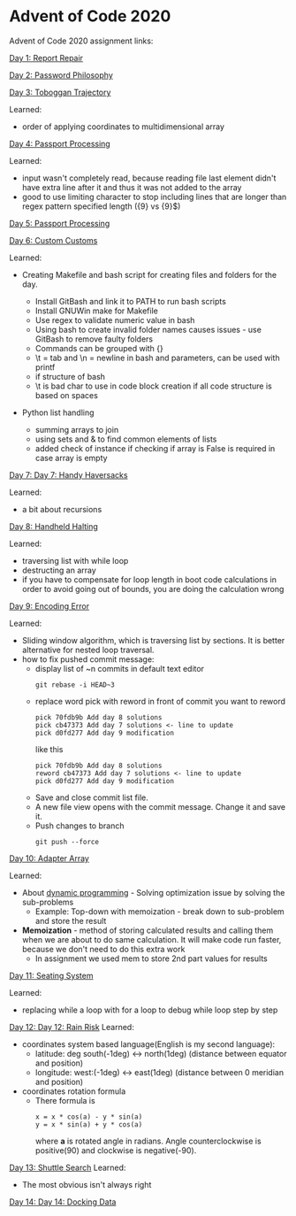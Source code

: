 # Advent of Code 2020

Advent of Code 2020 assignment links:

[Day 1: Report Repair](https://adventofcode.com/2020/day/1)

[Day 2: Password Philosophy](https://adventofcode.com/2020/day/2)

[Day 3: Toboggan Trajectory](https://adventofcode.com/2020/day/3)

Learned:
 - order of applying coordinates to multidimensional array

[Day 4: Passport Processing](https://adventofcode.com/2020/day/4)

Learned:
 - input wasn't completely read, because reading file last element didn't have extra line after it and thus it was not added to the array
 - good to use limiting character to stop including lines that are longer than regex pattern specified length ({9} vs {9}$)

[Day 5: Passport Processing](https://adventofcode.com/2020/day/5)

[Day 6: Custom Customs](https://adventofcode.com/2020/day/6)

Learned:
 - Creating Makefile and bash script for creating files and folders for the day.
    - Install GitBash and link it to PATH to run bash scripts
    - Install GNUWin make for Makefile
    - Use regex to validate numeric value in bash
    - Using bash to create invalid folder names causes issues - use GitBash to remove faulty folders
    - Commands can be grouped with {}
    - \t = tab and \n = newline in bash and parameters, can be used with printf
    - if structure of bash
    - \t is bad char to use in code block creation if all code structure is based on spaces
    
 - Python list handling
    - summing arrays to join
    - using sets and & to find common elements of lists
    - added check of instance if checking if array is False is required in case array is empty

[Day 7: Day 7: Handy Haversacks](https://adventofcode.com/2020/day/7)

Learned:
   - a bit about recursions

[Day 8: Handheld Halting](https://adventofcode.com/2020/day/8)

Learned:
   - traversing list with while loop
   - destructing an array
   - if you have to compensate for loop length in boot code calculations in order to avoid going out of bounds, you are doing the calculation wrong

[Day 9: Encoding Error](https://adventofcode.com/2020/day/9)

Learned:
   - Sliding window algorithm, which is traversing list by sections. It is better alternative for nested loop traversal.
   - how to fix pushed commit message:
      - display list of ~n commits in default text editor
        ```
        git rebase -i HEAD~3 
        ```
      - replace word pick with reword in front of commit you want to reword
        ```
        pick 70fdb9b Add day 8 solutions
        pick cb47373 Add day 7 solutions <- line to update
        pick d0fd277 Add day 9 modification
        ```
        like this
        ```
        pick 70fdb9b Add day 8 solutions
        reword cb47373 Add day 7 solutions <- line to update
        pick d0fd277 Add day 9 modification
        ```
      - Save and close commit list file.
      - A new file view opens with the commit message. Change it and save it.
      - Push changes to branch 
        ```
        git push --force
        ```

[Day 10: Adapter Array ](https://adventofcode.com/2020/day/10)

Learned:
   - About [dynamic programming](https://www.dynamicprogramming.com/) - Solving optimization issue by solving the sub-problems 
     - Example: Top-down with memoization - break down to sub-problem and store the result
   - **Memoization** - method of storing calculated results and calling them when we are about to do same calculation. It will make code run faster, because we don't need to do this extra work
        - In assignment we used mem to store 2nd part values for results

[Day 11: Seating System](https://adventofcode.com/2020/day/11)

Learned:
   - replacing while a loop with for a loop to debug while loop step by step

[Day 12: Day 12: Rain Risk](https://adventofcode.com/2020/day/12)
Learned:
   - coordinates system based language(English is my second language):
     - latitude: deg south(-1deg) <-> north(1deg) (distance between equator and position)
     - longitude: west:(-1deg) <-> east(1deg) (distance between 0 meridian and position)
   - coordinates rotation formula
     - There formula is
       ```
       x = x * cos(a) - y * sin(a)
       y = x * sin(a) + y * cos(a)
       ```
       where **a** is rotated angle in radians. Angle counterclockwise is positive(90) and clockwise is negative(-90).

[Day 13: Shuttle Search](https://adventofcode.com/2020/day/13)
Learned:
   - The most obvious isn't always right
  

[Day 14: Day 14: Docking Data](https://adventofcode.com/2020/day/14)